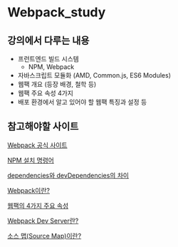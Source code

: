 # Webpack_study

## 강의에서 다루는 내용 
- 프런트엔드 빌드 시스템 
  - NPM, Webpack
- 자바스크립트 모듈화 (AMD, Common.js, ES6 Modules)
- 웹팩 개요 (등장 배경, 철학 등)
- 웹팩 주요 속성 4가지
- 배포 환경에서 알고 있어야 할 웹팩 특징과 설정 등


## 참고해야할 사이트
[Webpack 공식 사이트](https://webpack.js.org/)

[NPM 설치 명령어](https://despiteallthat.tistory.com/206)

[dependencies와 devDependencies의 차이](https://despiteallthat.tistory.com/207)

[Webpack이란?](https://despiteallthat.tistory.com/208)

[웹팩의 4가지 주요 속성](https://despiteallthat.tistory.com/213)

[Webpack Dev Server란?](https://despiteallthat.tistory.com/214)

[소스 맵(Source Map)이란?](https://despiteallthat.tistory.com/215)